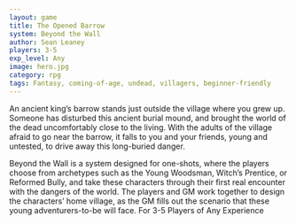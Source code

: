 ```yaml
---
layout: game
title: The Opened Barrow 
system: Beyond the Wall
author: Sean Leaney
players: 3-5
exp_level: Any
image: hero.jpg
category: rpg
tags: Fantasy, coming-of-age, undead, villagers, beginner-friendly
---
```


An ancient king’s barrow stands just outside the village where you grew up. Someone has disturbed this ancient burial mound, and brought the world of the dead uncomfortably close to the living. With the adults of the village afraid to go near the barrow, it falls to you and your friends, young and untested, to drive away this long-buried danger.

Beyond the Wall is a system designed for one-shots, where the players choose from archetypes such as the Young Woodsman, Witch’s Prentice, or Reformed Bully, and take these characters through their first real encounter with the dangers of the world. The players and GM work together to design the characters’ home village, as the GM fills out the scenario that these young adventurers-to-be will face.
For 3-5 Players of Any Experience

